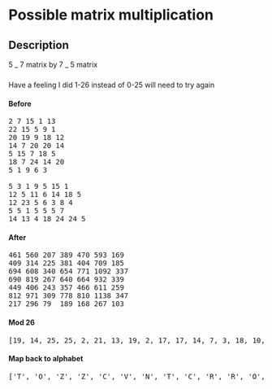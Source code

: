# Possible matrix multiplication

## Description

5 _ 7 matrix by 7 _ 5 matrix

###

Have a feeling I did 1-26 instead of 0-25 will need to try again

#### Before

<pre>
2 7 15 1 13
22 15 5 9 1
20 19 9 18 12
14 7 20 20 14
5 15 7 18 5
18 7 24 14 20
5 1 9 6 3

5 3 1 9 5 15 1
12 5 11 6 14 18 5
12 23 5 6 3 8 4
5 5 1 5 5 5 7
14 13 4 18 24 24 5
</pre>

#### After

<pre>
461	560	207	389	470	593	169
409	314	225	381	404	709	185
694	608	340	654	771	1092 337
690	819	267	640	664	932	339
449	406	243	357	466	611	259
812	971	309	778	810	1138 347
217	296	79	189	168	267	103
</pre>

#### Mod 26

<pre>
[19, 14, 25, 25, 2, 21, 13, 19, 2, 17, 17, 14, 7, 3, 18, 10, 2, 4, 17, 0, 25, 14, 13, 7, 16, 14, 22, 1, 7, 16, 9, 19, 24, 13, 25, 6, 9, 23, 24, 4, 20, 9, 9, 10, 1, 7, 12, 7, 25]
</pre>

#### Map back to alphabet

<pre>
['T', 'O', 'Z', 'Z', 'C', 'V', 'N', 'T', 'C', 'R', 'R', 'O', 'H', 'D', 'S', 'K', 'C', 'E', 'R', 'A', 'Z', 'O', 'N', 'H', 'Q', 'O', 'W', 'B', 'H', 'Q', 'J', 'T', 'Y', 'N', 'Z', 'G', 'J', 'X', 'Y', 'E', 'U', 'J', 'J', 'K', 'B', 'H', 'M', 'H', 'Z']
</pre>
